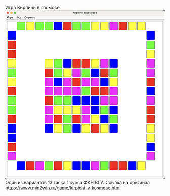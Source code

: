Игра Кирпичи в космосе.
![screenshot.png](screenshot.png)
Один из вариантов 13 таска 1 курса ФКН ВГУ.
Ссылка на оригинал
https://www.min2win.ru/game/kirpichi-v-kosmose.html
